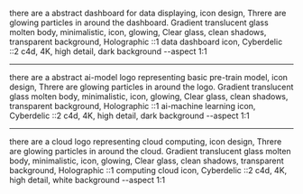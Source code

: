 there are a abstract dashboard for data displaying, icon design, Threre are glowing particles in around the dashboard. Gradient translucent glass molten body, minimalistic, icon, glowing, Clear glass, clean shadows, transparent background, Holographic ::1 data dashboard icon, Cyberdelic ::2 c4d, 4K, high detail, dark background --aspect 1:1

---

there are a abstract ai-model logo representing basic pre-train model, icon design, Threre are glowing particles in around the logo. Gradient translucent glass molten body, minimalistic, icon, glowing, Clear glass, clean shadows, transparent background, Holographic ::1 ai-machine learning icon, Cyberdelic ::2 c4d, 4K, high detail, dark background --aspect 1:1

---

there are a cloud logo representing cloud computing, icon design, Threre are glowing particles in around the cloud. Gradient translucent glass molten body, minimalistic, icon, glowing, Clear glass, clean shadows, transparent background, Holographic ::1 computing cloud icon, Cyberdelic ::2 c4d, 4K, high detail, white background --aspect 1:1
